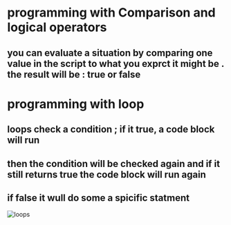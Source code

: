 # programming with **Comparison and logical operators**

## you can evaluate a situation by comparing one value in the script to what you exprct it might be . the result will be : true or false

# programming  with **loop**

## loops check a condition ; if it true, a code block will run

## then the condition will be checked again and if it still returns true the code block will run again

## if false it wull do some a spicific statment

![loops](<https://www.w3resource.com/w3r_images/do-while.gif>)
